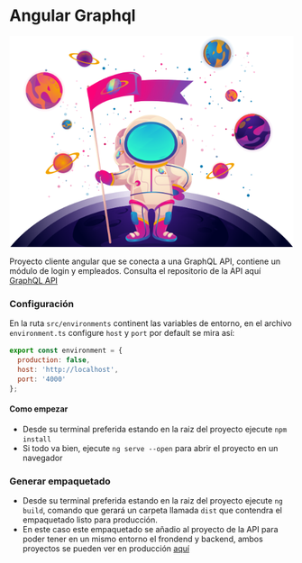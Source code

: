 # Angular Graphql
![Astronauta](https://github.com/KernelWar/angular-graphql/blob/main/src/assets/astronaut.png)

Proyecto cliente angular que se conecta a una GraphQL API, contiene un módulo de login y empleados.
Consulta el repositorio de la API aquí [GraphQL API](https://github.com/KernelWar/server-graphql "GraphQL API")

### Configuración
En la ruta `src/environments` continent las variables de entorno, en el archivo `environment.ts` configure `host` y `port` por default se mira así:
```javascript
export const environment = {
  production: false,
  host: 'http://localhost',
  port: '4000'
};

```
#### Como empezar

- Desde su terminal preferida estando en la raiz del proyecto ejecute `npm install`
- Si todo va bien, ejecute `ng serve --open` para abrir el proyecto en un navegador

### Generar empaquetado
- Desde su terminal preferida estando en la raiz del proyecto ejecute `ng build`, comando que gerará un carpeta llamada `dist` que contendra el empaquetado listo para producción.
- En este caso este empaquetado se añadio al proyecto de la API para poder  tener en un mismo entorno el frondend y backend, ambos proyectos se pueden ver en producción [aquí](https://graphqldbtest.herokuapp.com "aquí")
